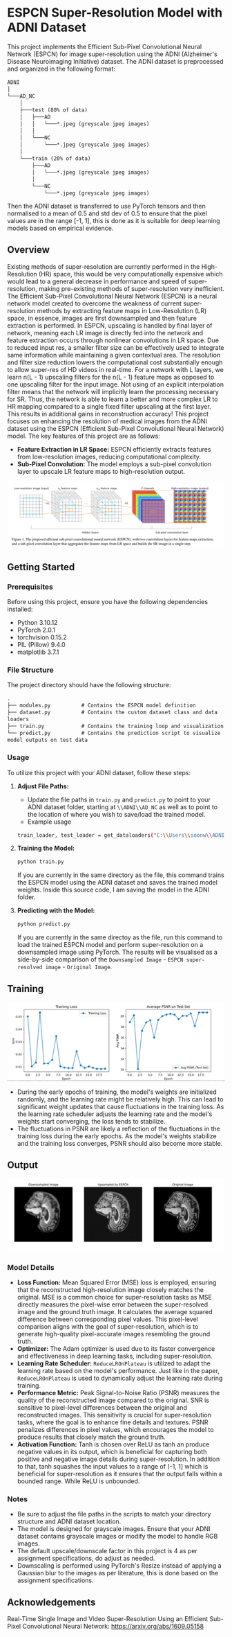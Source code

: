 # ESPCN Super-Resolution Model with ADNI Dataset

This project implements the Efficient Sub-Pixel Convolutional Neural Network (ESPCN) for image super-resolution using the ADNI (Alzheimer's Disease Neuroimaging Initiative) dataset. The ADNI dataset is preprocessed and organized in the following format:

```
ADNI
│
└───AD_NC
    │
    ├───test (80% of data)
    │   ├───AD
    │   │   └───*.jpeg (greyscale jpeg images)
    │   │
    │   └───NC
    │       └───*.jpeg (greyscale jpeg images)
    │
    └───train (20% of data)
        ├───AD
        │   └───*.jpeg (greyscale jpeg images)
        │
        └───NC
            └───*.jpeg (greyscale jpeg images)
```

Then the ADNI dataset is transferred to use PyTorch tensors and then normalised to a mean of 0.5 and std dev of 0.5 to ensure that the pixel values are in the range [-1, 1], this is done as it is suitable for deep learning models based on empirical evidence.

## Overview

Existing methods of super-resolution are currently performed in the High-Resolution (HR) space, this would be very computationally expensive which
would lead to a general decrease in performance and speed of super-resolution, making pre-existing methods of super-resolution very inefficient.
The Efficient Sub-Pixel Convolutional Neural Network (ESPCN) is a neural network model created to overcome the weakness of current super-resolution
methods by extracting feature maps in Low-Resolution (LR) space, in essence, images are first downsampled and then feature extraction is performed. 
In ESPCN, upscaling is handled by final layer of network, meaning each LR image is directly fed into the network and feature extraction occurs through
nonlinear convolutions in LR space. Due to reduced input res, a smaller filter size can be effectively used to integrate same information while 
maintaining a given contextual area. The resolution and filter size reduction lowers the computational cost substantially enough to allow super-res of 
HD videos in real-time.
For a network with L layers, we learn n(L - 1) upscaling filters for the n(L - 1) feature maps as opposed to one upscaling filter for the input image.
Not using of an explicit interpolation filter means that the network will implicitly learn the processing necessary for SR. Thus, the network is able
to learn a better and more complex LR to HR mapping compared to a single fixed filter upscaling at the first layer. This results in additional gains
in reconstruction accuracy!
This project focuses on enhancing the resolution of medical images from the ADNI dataset using the ESPCN (Efficient Sub-Pixel Convolutional Neural Network) model. The key features of this project are as follows:

- **Feature Extraction in LR Space:** ESPCN efficiently extracts features from low-resolution images, reducing computational complexity.
- **Sub-Pixel Convolution:** The model employs a sub-pixel convolution layer to upscale LR feature maps to high-resolution output.

![Alt text](flow.png)

## Getting Started

### Prerequisites

Before using this project, ensure you have the following dependencies installed:

- Python 3.10.12
- PyTorch 2.0.1
- torchvision 0.15.2
- PIL (Pillow) 9.4.0
- matplotlib 3.7.1

### File Structure

The project directory should have the following structure:

```
.
├── modules.py          # Contains the ESPCN model definition
├── dataset.py          # Contains the custom dataset class and data loaders
├── train.py            # Contains the training loop and visualization
└── predict.py          # Contains the prediction script to visualize model outputs on test data
```

### Usage

To utilize this project with your ADNI dataset, follow these steps:

1. **Adjust File Paths:**
    - Update the file paths in `train.py` and `predict.py` to point to your ADNI dataset folder, starting at `\\ADNI\\AD_NC` as well as to point
    to the location of where you wish to save/load the trained model.
    - Example usage
    ```bash
    train_loader, test_loader = get_dataloaders("C:\\Users\\soonw\\ADNI\\AD_NC")
    ```

2. **Training the Model:**
    ```bash
    python train.py
    ```
    If you are currently in the same directory as the file, this command trains the ESPCN model using the ADNI dataset and saves the trained model weights. Inside this source code, I am saving the model in the ADNI folder.

3. **Predicting with the Model:**
    ```bash
    python predict.py
    ```
    If you are currently in the same directoy as the file, run this command to load the trained ESPCN model and perform super-resolution on a downsampled image using PyTorch. The results will be 
    visualised as a side-by-side comparison of the `Downsampled Image` - `ESPCN super-resolved image` - `Original Image`.

## Training 
![Alt text](plots.png)

- During the early epochs of training, the model's weights are initialized randomly, and the learning rate might be relatively high. This can lead to
  significant weight updates that cause fluctuations in the training loss. As the learning rate scheduler adjusts the learning rate and the model's weights start converging, the loss tends to stabilize.
- The fluctuations in PSNR are likely a reflection of the fluctuations in the training loss during the early epochs. As the model's weights stabilize 
  and the training loss converges, PSNR should also become more stable.

## Output
![Alt text](outputimg.png)

### Model Details

- **Loss Function:** Mean Squared Error (MSE) loss is employed, ensuring that the reconstructed high-resolution image closely matches the original.
                     MSE is a common choice for super-resolution tasks as MSE directly measures the pixel-wise error between the super-resolved
                     image and the ground truth image. It calculates the average squared difference between corresponding pixel values. This pixel-level
                     comparison aligns with the goal of super-resolution, which is to generate high-quality pixel-accurate images resembling the 
                     ground truth.
- **Optimizer:** The Adam optimizer is used due to its faster convergence and effectiveness in deep learning tasks, including super-resolution.
- **Learning Rate Scheduler:** `ReduceLROnPlateau` is utilized to adapt the learning rate based on the model's performance. Just like in the paper,
                               `ReduceLROnPlateau` is used to dynamically adjust the learning rate during training. 
- **Performance Metric:** Peak Signal-to-Noise Ratio (PSNR) measures the quality of the reconstructed image compared to the original. SNR is 
                          sensitive to pixel-level differences between the original and reconstructed images. This sensitivity is crucial for super-resolution tasks, where the goal is to enhance fine details and textures. PSNR penalizes differences in pixel values, which encourages the model to produce results that closely match the ground truth.
- **Activation Function:** Tanh is chosen over ReLU as tanh an produce negative values in its output, which is beneficial for capturing both positive
                           and negative image details during super-resolution. In addition to that, tanh squashes the input values to a range of 
                           [-1, 1] which is beneficial for super-resolution as it ensures that the output falls within a bounded range. While ReLU 
                           is unbounded.

### Notes

- Be sure to adjust the file paths in the scripts to match your directory structure and ADNI dataset location.
- The model is designed for grayscale images. Ensure that your ADNI dataset contains grayscale images or modify the model to handle RGB images.
- The default upscale/downscale factor in this project is 4 as per assignment specifications, do adjust as needed.
- Downscaling is performed using PyTorch's Resize instead of applying a Gaussian blur to the images as per literature, 
  this is done based on the assignment specifications.

## Acknowledgements

Real-Time Single Image and Video Super-Resolution Using an Efficient Sub-Pixel Convolutional Neural Network: https://arxiv.org/abs/1609.05158

